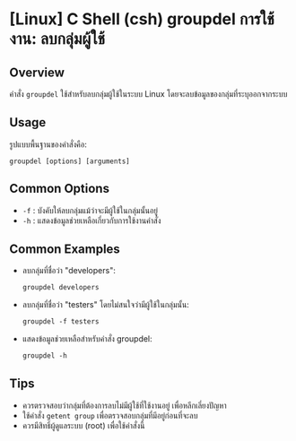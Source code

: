 # [Linux] C Shell (csh) groupdel การใช้งาน: ลบกลุ่มผู้ใช้

## Overview
คำสั่ง `groupdel` ใช้สำหรับลบกลุ่มผู้ใช้ในระบบ Linux โดยจะลบข้อมูลของกลุ่มที่ระบุออกจากระบบ

## Usage
รูปแบบพื้นฐานของคำสั่งคือ:

```
groupdel [options] [arguments]
```

## Common Options
- `-f` : บังคับให้ลบกลุ่มแม้ว่าจะมีผู้ใช้ในกลุ่มนั้นอยู่
- `-h` : แสดงข้อมูลช่วยเหลือเกี่ยวกับการใช้งานคำสั่ง

## Common Examples
- ลบกลุ่มที่ชื่อว่า "developers":
    ```csh
    groupdel developers
    ```

- ลบกลุ่มที่ชื่อว่า "testers" โดยไม่สนใจว่ามีผู้ใช้ในกลุ่มนั้น:
    ```csh
    groupdel -f testers
    ```

- แสดงข้อมูลช่วยเหลือสำหรับคำสั่ง groupdel:
    ```csh
    groupdel -h
    ```

## Tips
- ควรตรวจสอบว่ากลุ่มที่ต้องการลบไม่มีผู้ใช้ที่ใช้งานอยู่ เพื่อหลีกเลี่ยงปัญหา
- ใช้คำสั่ง `getent group` เพื่อตรวจสอบกลุ่มที่มีอยู่ก่อนที่จะลบ
- ควรมีสิทธิ์ผู้ดูแลระบบ (root) เพื่อใช้คำสั่งนี้
